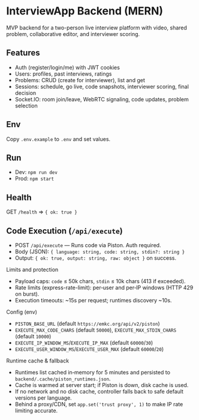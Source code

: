 # InterviewApp Backend (MERN)

MVP backend for a two-person live interview platform with video, shared problem, collaborative editor, and interviewer scoring.

## Features
- Auth (register/login/me) with JWT cookies
- Users: profiles, past interviews, ratings
- Problems: CRUD (create for interviewer), list and get
- Sessions: schedule, go live, code snapshots, interviewer scoring, final decision
- Socket.IO: room join/leave, WebRTC signaling, code updates, problem selection

## Env
Copy `.env.example` to `.env` and set values.

## Run
- Dev: `npm run dev`
- Prod: `npm start`

## Health
GET `/health` => `{ ok: true }`

## Code Execution (`/api/execute`)
- POST `/api/execute` — Runs code via Piston. Auth required.
- Body (JSON): `{ language: string, code: string, stdin?: string }`
- Output: `{ ok: true, output: string, raw: object }` on success.

Limits and protection
- Payload caps: `code` ≤ 50k chars, `stdin` ≤ 10k chars (413 if exceeded).
- Rate limits (express-rate-limit): per‑user and per‑IP windows (HTTP 429 on burst).
- Execution timeouts: ~15s per request; runtimes discovery ~10s.

Config (env)
- `PISTON_BASE_URL` (default `https://emkc.org/api/v2/piston`)
- `EXECUTE_MAX_CODE_CHARS` (default `50000`), `EXECUTE_MAX_STDIN_CHARS` (default `10000`)
- `EXECUTE_IP_WINDOW_MS`/`EXECUTE_IP_MAX` (default `60000`/`30`)
- `EXECUTE_USER_WINDOW_MS`/`EXECUTE_USER_MAX` (default `60000`/`20`)

Runtime cache & fallback
- Runtimes list cached in‑memory for 5 minutes and persisted to `backend/.cache/piston_runtimes.json`.
- Cache is warmed at server start; if Piston is down, disk cache is used.
- If no network and no disk cache, controller falls back to safe default versions per language.
- Behind a proxy/CDN, set `app.set('trust proxy', 1)` to make IP rate limiting accurate.
